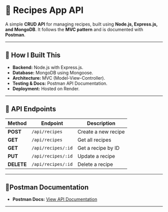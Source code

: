 # 🍲 Recipes App API  

A simple **CRUD API** for managing recipes, built using **Node.js, Express.js, and MongoDB**. It follows the **MVC pattern** and is documented with **Postman**.

---

## **🚀 How I Built This**
- **Backend:** Node.js with Express.js.  
- **Database:** MongoDB using Mongoose.  
- **Architecture:** MVC (Model-View-Controller).  
- **Testing & Docs:** Postman API Documentation.  
- **Deployment:** Hosted on Render.  

---

## **🔹 API Endpoints**
| Method     | Endpoint            | Description          |
|------------|---------------------|----------------------|
| **POST**   | `/api/recipes`      | Create a new recipe  |
| **GET**    | `/api/recipes`      | Get all recipes      |
| **GET**    | `/api/recipes/:id`  | Get a recipe by ID   |
| **PUT**    | `/api/recipes/:id`  | Update a recipe      |
| **DELETE** | `/api/recipes/:id`  | Delete a recipe      |

---

## **📌Postman Documentation**
  
- **Postman Docs:** [View API Documentation](https://documenter.getpostman.com/view/38670859/2sAYdhKqiR)  

---
